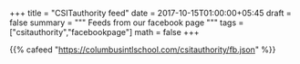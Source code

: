 +++
title = "CSITauthority feed"
date = 2017-10-15T01:00:00+05:45
draft = false
summary = """
Feeds from our facebook page
"""
tags = ["csitauthority","facebookpage"]
math = false
+++

{{% cafeed "https://columbusintlschool.com/csitauthority/fb.json" %}}
